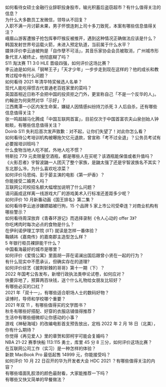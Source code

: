 如何看待女硕士金融行业辞职投身股市，输光积蓄后盗窃超市？有什么值得关注的信息？  
为什么大多数员工发微信，领导从不回复？  
入职不满一月讨薪未果，男子怀恨连刺上司十多刀致死，本案有哪些信息值得关注？  
峨眉山游客遭猴子抢包挥拳吓猴反被推开，遇到这种情况正确做法应该是什么？  
韩国发射世界号运载火箭，未进入预定轨道，当前属于什么水平？  
媒体评价李云迪被拘是「自作孽不可活」，其音乐家协会会员被取消，广州城市形象代言人被终止，他彻底糊了吗？  
S11 淘汰赛 T1 3:0 HLE 晋级四强，如何评价这场比赛？  
李云迪是如何从「钢琴王子」「天才少年」一步步走到现在这样的？他的成长和教育过程中有什么问题？  
如何看待 2021 年清华特奖候选人名单？  
现代人能吃得惯古代普通老百姓家里的菜吗？  
英国首相近日称不会把中国的投资拒之门外，更宣称自己「不是一个反华的人」。约翰逊为何突然对华「示好」？  
江西鹰潭一小区内发生命案，嫌疑人因情感纠纷持刀杀死 3 人后自杀，还有哪些信息值得关注？  
张一鸣超越马化腾成「中国互联网首富」，目前仅次于中国首富农夫山泉创始人钟睒睒，有哪些信息值得关注？  
Doinb S11 失利后首次发声致歉：对不起，让你们失望了！对此你怎么看？  
如何看待公考培训机构被曝拖欠亿元退款，曾宣称「考不过全退」？公务员考试有必要报培训班吗？  
什么食物当地人吃不腻，外地人吃不惯？  
特斯拉 779 元卖限量空酒瓶，都是哪些人在买呢？该酒瓶能保值或者升值吗？  
《火影忍者》宇智波鼬一人团灭了整个家族，是鼬太强了还是宇智波族名不其实？  
东北那么冷，为什么喜欢吃凉菜？  
如何评价马思纯、彭于晏主演的电影《第一炉香》？  
你能接受二婚男人吗？  
互联网公司校招名额大幅增加说明了什么问题？  
请问画成这样离一线游戏大厂的游戏美术入行标准还差距多少呢？  
如何评价 10 月新番动画《国王排名》第二集？  
如何看待李云迪涉嫌嫖娼被行拘，15 个品牌 5 家上市公司受牵连？对商业机构有哪些警示？  
如何看待周深放弃《青春环游记》而选择录制《令人心动的 offer 3》?  
你吃烤肉时每次必点的食物是什么？  
在伊利诺伊理工学院 (IIT) 就读是怎样一番体验？  
鞠婧祎《嘉南传》的嘉南郡主造型怎么样？  
5 年银行柜员裸辞能干什么？  
中国看海最好的城市是哪里？  
如何评价《爱情公寓》里面胡一菲在诺澜出国后跟曾小贤在一起的行为？  
有什么现实中不愿承认，但确实存在的道理?  
如何评价综艺《披荆斩棘的哥哥》第十一期（下）？  
2022 年国考公告发布，新增行政执法类申论试卷，如何应对？  
快要异地了，预算两百块钱，送个什么礼物给女朋友比较好？  
有哪些必买的口红？  
2021 年「双十一」，有哪些适合职场人士的数码好物？  
读博时，导师和学校哪个重要？  
2021 年双 11 ，有哪些值得买的文学图书？  
秋冬有哪些好搭配、好穿的衣服店铺值得推荐？  
生活中有哪些细微却让你感动的小事？  
游戏《神秘海域》的改编电影首支预告放出，定档 2022 年 2 月 18 日（北美），你有什么期待？  
你觉得《再见爱人》里的章贺和郭柯宇可能会复婚吗？  
NBA 21-22 赛季快船 113:115 勇士，库里 45 分 8 三分，如何评价这场比赛？  
在互联网公司工作（实习）是一种怎样的体验？  
新款 MacBook Pro 最低起售 14999 元，你能接受吗？  
如何评价 10 月 22 日召开的华为开发者大会 HDC 2021 ？有哪些值得关注的内容？  
有哪些墙面乳胶漆的颜色最耐看，大家能推荐一下吗？  
有哪些又快又简单的早餐做法？  
